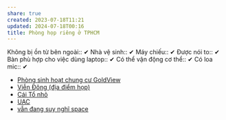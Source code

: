 ```yaml
---
share: true
created: 2023-07-18T11:21
updated: 2024-07-18T00:16
title: Phòng họp riêng ở TPHCM
---
```

Không bị ồn từ bên ngoài:: ✔
Nhà vệ sinh:: ✔
Máy chiếu:: ✔
Được nói to:: ✔
Bàn phù hợp cho việc dùng laptop:: ✔
Có thể vận động cơ thể:: ✔
Có loa mic:: ✔

- [Phòng sinh hoạt chung cư GoldView](./Ph%C3%B2ng%20sinh%20ho%E1%BA%A1t%20chung%20c%C6%B0%20GoldView.md)
- [Viễn Đông (địa điểm họp)](./Vi%E1%BB%85n%20%C4%90%C3%B4ng%20(%C4%91%E1%BB%8Ba%20%C4%91i%E1%BB%83m%20h%E1%BB%8Dp).md)
- [Cái Tổ nhỏ](./C%C3%A1i%20T%E1%BB%95%20nh%E1%BB%8F.md)
- [UAC](./UAC.md)
- [vẫn đang suy nghĩ space](./v%E1%BA%ABn%20%C4%91ang%20suy%20ngh%C4%A9%20space.md)

